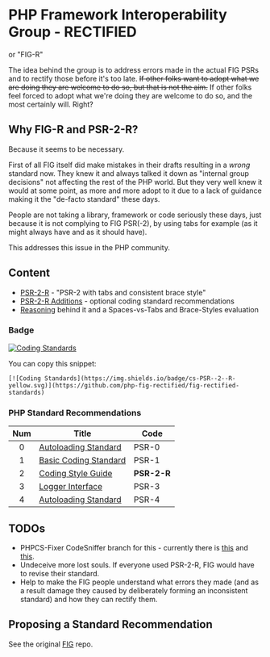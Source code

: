 # PHP Framework Interoperability Group - RECTIFIED

or "FIG-R"

The idea behind the group is to address errors made in the actual FIG PSRs and to rectify those
before it's too late.
~~If other folks want to adopt what we are doing they are welcome to do so, but that is not the aim.~~
If other folks feel forced to adopt what we're doing they are welcome to
do so, and the most certainly will. Right?

## Why FIG-R and PSR-2-R?

Because it seems to be necessary.

First of all FIG itself did make mistakes in their drafts resulting in a *wrong* standard now.
They knew it and always talked it down as "internal group decisions" not affecting the rest of the PHP
world. But they very well knew it would at some point, as more and more adopt to it due to a lack
of guidance making it the "de-facto standard" these days.

People are not taking a library, framework or code seriously these days, just because
it is not complying to FIG PSR(-2), by using tabs for example (as it might always have and as it should have).

This addresses this issue in the PHP community.

## Content

- [PSR-2-R](PSR-2-R-coding-style-guide.md) - "PSR-2 with tabs and consistent brace style"
- [PSR-2-R Additions](PSR-2-R-coding-style-guide-additions.md) - optional coding standard recommendations
- [Reasoning](Reasoning.md) behind it and a Spaces-vs-Tabs and Brace-Styles evaluation

### Badge
[![Coding Standards](https://img.shields.io/badge/cs-PSR--2--R-yellow.svg)](https://github.com/php-fig-rectified/fig-rectified-standards)

You can copy this snippet:
```
[![Coding Standards](https://img.shields.io/badge/cs-PSR--2--R-yellow.svg)](https://github.com/php-fig-rectified/fig-rectified-standards)
```

### PHP Standard Recommendations

| Num | Title                         | Code        |
|:---:|-------------------------------|-------------|
| 0   | [Autoloading Standard][psr0]  | PSR-0       |
| 1   | [Basic Coding Standard][psr1] | PSR-1       |
| 2   | [Coding Style Guide][psr2]    | **PSR-2-R** |
| 3   | [Logger Interface][psr3]      | PSR-3       |
| 4   | [Autoloading Standard][psr4]  | PSR-4       |

[psr0]: https://github.com/php-fig/fig-standards/blob/master/accepted/PSR-0.md
[psr1]: https://github.com/php-fig/fig-standards/blob/master/accepted/PSR-1-basic-coding-standard.md
[psr2]: PSR-2-R-coding-style-guide.md
[psr3]: https://github.com/php-fig/fig-standards/blob/master/accepted/PSR-3-logger-interface.md
[psr4]: https://github.com/php-fig/fig-standards/blob/master/accepted/PSR-4-autoloader.md

## TODOs

- PHPCS-Fixer CodeSniffer branch for this - currently there is [this](https://github.com/dereuromark/codesniffer-standards) and [this](fixer).
- Undeceive more lost souls. If everyone used PSR-2-R, FIG would have to revise their standard.
- Help to make the FIG people understand what errors they made (and as a result damage they caused by deliberately forming an inconsistent standard) and how they can rectify them.

## Proposing a Standard Recommendation

See the original [FIG] repo.

[FIG]: https://github.com/php-fig/fig-standards
